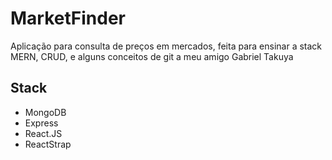 # MarketFinder
Aplicação para consulta de preços em mercados, feita para ensinar a stack MERN, CRUD, e alguns conceitos de git a meu amigo Gabriel Takuya

## Stack
- MongoDB
- Express
- React.JS
- ReactStrap
